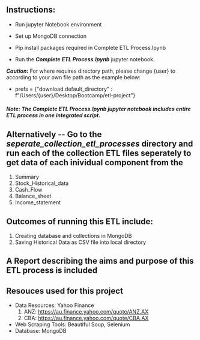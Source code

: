 ## Instructions:
- Run jupyter Notebook environment

- Set up MongoDB connection

- Pip install packages required in Complete ETL Process.Ipynb

- Run the ***Complete ETL Process.Ipynb*** jupyter notebook.

***Caution:*** 
For where requires directory path, please change {user} to according to your own file path as the example below:
- prefs = {"download.default_directory" : f"/Users/{user}/Desktop/Bootcamp/etl-project"}

##### Note: The ***Complete ETL Process.Ipynb*** jupyter notebook includes entire ETL process in one integrated script.


## Alternatively -- Go to the ***seperate_collection_etl_processes*** directory and run each of the collection ETL files seperately to get data of each inividual component from the 
1) Summary
2) Stock_Historical_data
3) Cash_Flow
4) Balance_sheet
5) Income_statement

## Outcomes of running this ETL include: 
1) Creating database and collections in MongoDB
2) Saving Historical Data as CSV file into local directory

## A Report describing the aims and purpose of this ETL process is included

## Resouces used for this project
- Data Resources: Yahoo Finance
  1) ANZ: https://au.finance.yahoo.com/quote/ANZ.AX
  2) CBA: https://au.finance.yahoo.com/quote/CBA.AX
- Web Scraping Tools: Beautiful Soup, Selenium
- Database: MongoDB
